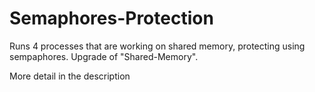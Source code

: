 # Semaphores-Protection

Runs 4 processes that are working on shared memory, protecting using sempaphores. 
Upgrade of "Shared-Memory".

More detail in the description
